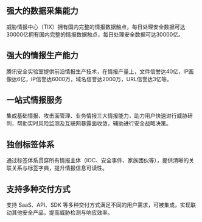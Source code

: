 ## 强大的数据采集能力
威胁情报中心（TIX）拥有国内完整的情报数据触点，每日处理安全数据可达30000亿拥有国内完整的情报数据触点，每日处理安全数据可达30000亿。

## 强大的情报生产能力
腾讯安全实验室提供前沿情报生产技术，在情报产量上，文件信誉达40亿，IP画像达6亿，IP信誉达6000万，域名信誉达2000万，URL信誉达3亿等。

## 一站式情报服务
集成基础情报、攻击面管理、业务情报三大情报能力，助力用户快速进行威胁研判，帮助实时风险监测及互联网暴露面收敛，辅助进行安全战略决策。

## 独创标签体系
通过标签体系贯穿所有情报主体（IOC、安全事件、家族团伙等），提供清晰的关联关系与标签字典，提升情报信息可读性。

## 支持多种交付方式
支持 SaaS、API、SDK 等多种交付方式满足不同的用户需求，可被集成，实现联动其他安全产品，提高威胁检测与响应效率。
